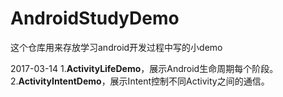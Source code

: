 # AndroidStudyDemo
这个仓库用来存放学习android开发过程中写的小demo

2017-03-14
1.**ActivityLifeDemo**，展示Android生命周期每个阶段。
2.**ActivityIntentDemo**，展示Intent控制不同Activity之间的通信。

